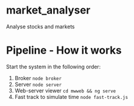 # market_analyser
Analyse stocks and markets


# Pipeline - How it works

Start the system in the following order:
1. Broker `node broker`
2. Server `node server`
3. Web-server viewer `cd mwweb && ng serve`
4. Fast track to simulate time `node fast-track.js`
